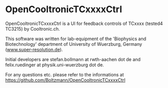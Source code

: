 OpenCooltronicTCxxxxCtrl
=====================================================
OpenCooltronicTCxxxxCtrl is a UI for 
feedback controls of TCxxxx (tested4 TC3215) 
by Cooltronic.ch.

This software was written for 
lab-equipment of the 
'Biophysics and Biotechnology' 
department of University of Wuerzburg,
Germany (www.super-resolution.de). 

Initial developers are
stefan.bollmann at rwth-aachen dot de
and
felix.ruedinger at physik.uni-wuerzburg dot de.

For any questions etc. please refer to the 
informations at
https://github.com/Boltzmann/OpenCooltronicTCxxxxCtrl 